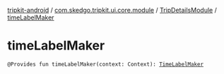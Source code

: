 [tripkit-android](../../index.md) / [com.skedgo.tripkit.ui.core.module](../index.md) / [TripDetailsModule](index.md) / [timeLabelMaker](./time-label-maker.md)

# timeLabelMaker

`@Provides fun timeLabelMaker(context: Context): `[`TimeLabelMaker`](../../com.skedgo.tripkit.ui.map/-time-label-maker/index.md)